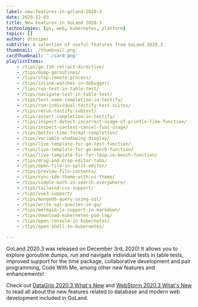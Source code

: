 ```yaml
---
label: new-features-in-goland-2020-3
date: 2020-12-03
title: New Features in GoLand 2020.3
technologies: [go, web, kubernetes, platform]
topics: []
author: dlsniper
subtitle: A selection of useful features from GoLand 2020.3
thumbnail: ./thumbnail.png
cardThumbnail: './card.png'
playlistItems:
    - /tips/go-116-retract-directive/
    - /tips/dump-goroutines/
    - /tips/stop-remote-process/
    - /tips/inline-watches-in-debugger/
    - /tips/run-test-in-table-test/
    - /tips/navigate-test-in-table-test/
    - /tips/test-name-completion-in-testify/
    - /tips/run-individual-testify-test-suites/
    - /tips/rerun-testify-subtest/
    - /tips/assert-completion-in-testify/
    - /tips/inspect-detect-incorrect-usage-of-println-like-function/
    - /tips/inspect-context-cancel-func-usage/
    - /tips/better-time-format-completion/
    - /tips/variable-shadowing-display/
    - /tips/live-template-for-go-test-function/
    - /tips/live-template-for-go-bench-function/
    - /tips/live-template-for-for-loop-in-bench-function/
    - /tips/drag-and-drop-editor-tabs/
    - /tips/open-file-in-split-editor/
    - /tips/preview-file-contents/
    - /tips/sync-ide-theme-with-os-theme/
    - /tips/simple-math-in-search-everywhere/
    - /tips/tailwind-css-support/
    - /tips/vue3-support/
    - /tips/mongodb-query-using-sql/
    - /tips/write-sql-queries-in-go/
    - /tips/mermaid-js-support-in-markdown/
    - /tips/download-kubernetes-pod-log/
    - /tips/open-console-in-kubernetes/
    - /tips/open-shell-in-kubernetes/

---
```


GoLand 2020.3 was released on December 3rd, 2020! It allows you to explore
goroutine dumps, run and navigate individual tests in table tests, improved
support for the time package, collaborative development and pair programming,
Code With Me, among other new features and enhancements!

Check out <a href="https://www.jetbrains.com/datagrip/whatsnew/2020-3/">
DataGrip 2020.3 What's New</a>
and <a href="https://www.jetbrains.com/webstorm/whatsnew/2020-3/">
WebStorm 2020.3 What's New</a> to read all about the new features
related to database and modern web development included in GoLand.
